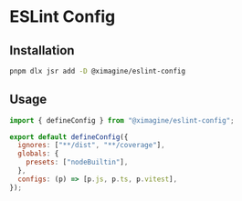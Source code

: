 # ESLint Config

## Installation

```bash
pnpm dlx jsr add -D @ximagine/eslint-config
```

## Usage

```javascript
import { defineConfig } from "@ximagine/eslint-config";

export default defineConfig({
  ignores: ["**/dist", "**/coverage"],
  globals: {
    presets: ["nodeBuiltin"],
  },
  configs: (p) => [p.js, p.ts, p.vitest],
});
```
